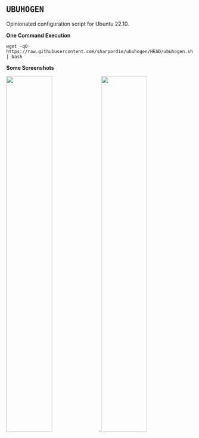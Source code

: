 ## <samp>UBUHOGEN</samp>

Opinionated configuration script for Ubuntu 22.10.

**One Command Execution**

```shell
wget -qO- https://raw.githubusercontent.com/sharpordie/ubuhogen/HEAD/ubuhogen.sh | bash
```

**Some Screenshots**

<img src="https://fakeimg.pl/852x480/273445/fff/?text=‏‏‎ ‎" width="49.5%"/><img src="https://upload.wikimedia.org/wikipedia/commons/c/ca/1x1.png" width="1%"/><img src="https://fakeimg.pl/852x480/273445/fff/?text=‏‏‎ ‎" width="49.5%"/>
